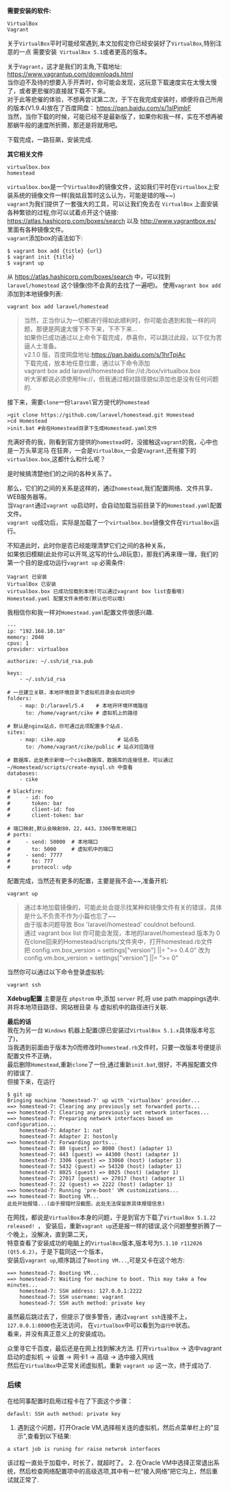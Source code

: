 **需要安装的软件:**
```
VirtualBox
Vagrant
```
关于`VirtualBox`平时可能经常遇到,本文加假定你已经安装好了`VirtualBox`,特别注意的一点
需要安装` VirtualBox 5.1`或者更高的版本。


关于`Vagrant`，这才是我们的主角,下载地址:
https://www.vagrantup.com/downloads.html  
当你迫不及待的想要入手开弄时，你可能会发现，这玩意下载速度实在太慢太慢了，或者更悲催的直接就下载不下来。  
对于此等悲催的体验，不想再尝试第二次，于下在我完成安装时，顺便将自己所用的版本(V1.9.4)放在了百度网盘：
https://pan.baidu.com/s/1slPjmbF  
当然，当你下载的时候，可能已经不是最新版了，如果你和我一样，实在不想再被那蜗牛般的速度所折腾，那还是将就用吧。


下载完成，一路狂飙，安装完成.  


**其它相关文件**
```
virtualbox.box
homestead
```
`virtualbox.box`是一个`VirtualBox`的镜像文件，这如我们平时在`Virtualbox`上安装系统的镜像文件一样(我姑且暂时这么认为，可能是错的哦~~)  
`vagrant`为我们提供了一套强大的工具，可以让我们免去在 `VirtualBox` 上面安装各种繁锁的过程,你可以试着点开这个链接: https://atlas.hashicorp.com/boxes/search 以及 http://www.vagrantbox.es/  
里面有各种镜像文件。  
`vagrant`添加box的语法如下:
```shell
$ vagrant box add {title} {url}
$ vagrant init {title}
$ vagrant up
```
从 https://atlas.hashicorp.com/boxes/search 中，可以找到 `laravel/homestead` 这个镜像(你不会真的去找了一遍吧)。
使用`vagrant box add`添加到本地镜像列表:
```
vagrant box add laravel/homestead
```
>当然，正当你认为一切都进行得如此顺利时，你可能会遇到和我一样的问题，那便是网速太慢下不下来，下不下来...  
>如果你已成功通过以上命令下载完成，恭喜你，可以跳过此段，以下仅为苦逼人士准备。  
>v2.1.0 版，百度网盘地址:https://pan.baidu.com/s/1hrTpjAc  
>下载完成，放本地任意位置，通过以下命令添加  
>vagrant box add laravel/homestead file://d:/box/virtualbox.box  
>听大家都说必须使用file://，但我通过相对路径貌似添加也是没有任何问题的.  

接下来，需要`clone`一份`laravel`官方提代的`homestead`
```
>git clone https://github.com/laravel/homestead.git Homestead
>cd Homestead
>init.bat #会在Homestead目录下生成Homestead.yaml文件
```
充满好奇的我，刚看到官方提供的`homestead`时，没接触这`vagrant`的我，心中也是一万头草泥马
在狂奔，一会是`VirtualBox`,一会是`Vagrant`,还有接下的`virtualbox.box`,这都什么和什么呢？

是时候搞清楚他们的之间的各种关系了。


那么，它们的之间的关系是这样的，通过`homestead`,我们配置网络、文件共享、WEB服务器等。  
当`Vagrant`通过`vagrant up`启动时，会自动加载当前目录下的`Homestead.yaml`配置文件。    
`vagrant up`成功后，实际是加载了一个`virtualbox.box`镜像文件在`VirtualBox`运行。

不知道此时，此时你是否已经能理清梦它们之间的各种关系，  
如果依旧模糊(此处你可以开骂,这写的什么JB玩意)，那我们再来理一理，我们的第一个目的是成功运行`vagrant up`
必需条件:
```
Vagrant 已安装
VirtualBox 已安装
virtualbox.box 已成功加载到本地(可以通过vagrant box list查看哦)
Homestead.yaml 配置文件未修改(默认也可以哦)
```
我相信你和我一样对`Homestead.yaml`配置文件很感兴趣.
```
---
ip: "192.168.10.10"
memory: 2048
cpus: 1
provider: virtualbox

authorize: ~/.ssh/id_rsa.pub

keys:
    - ~/.ssh/id_rsa

# 一旦建立关联，本地环境目录下虚拟机目录会自动同步
folders:
    - map: D:/laravel/5.4    # 本地开环境环境路径
      to: /home/vagrant/cike # 虚拟机上的路径

# 默认是nginx站点，你可通过此项配置多个站点.
sites:
    - map: cike.app                 # 站点名
      to: /home/vagrant/cike/public # 站点对应路径

# 数据库，此处表示新增一个cike数据库，数据库的连接信息，可以通过 ~/Homestead/scripts/create-mysql.sh 中查看
databases:
    - cike

# blackfire:
#     - id: foo
#       token: bar
#       client-id: foo
#       client-token: bar

# 端口映射,默认会映射80，22，443，3306等常用端口
# ports:
#     - send: 50000  # 本地端口
#       to: 5000     # 虚拟机中的端口
#     - send: 7777
#       to: 777
#       protocol: udp

```
配置完成，当然还有更多的配置，主要是我不会~~,准备开机:
```
vagrant up
```
> 通过本地加载镜像的，可能此处会提示找某种和镜像文件有关的错误，具体是什么不负责不作为小篇也忘了~~  
> 由于版本问题导致 Box 'laravel/homestead' couldnot befound.  
> 通过 vagrant box list 你可能会发现，本地的laravel/homestead 版本为 0   
> 在clone回来的Homestead/scripts/文件夹中，打开homestead.rb文件  
> 把 config.vm.box_version = settings["version"] ||= ">= 0.4.0" 改为 config.vm.box_version = settings["version"] ||= ">= 0"

当然你可以通过以下命令登录虚拟机:  
```
vagrant ssh
```

**Xdebug配置**
主要是在 `phpstrom` 中,添加 `server` 时,将 use path mappings选中.
并将本地项目路径、网站根目录 与 虚拟机中的路径进行关联.

**最后的话**  
我在为另一台 `Windows` 机器上配置(原已安装过`VirtualBox 5.1.x`具体版本号忘了)，  
当我遇到前面由于版本为0而修改时`homestead.rb`文件时，只要一改版本号便提示配置文件不正确，  
最后删除`Homestead`,重新`clone`了一份,通过重新`init.bat`,很好，不再报配置文件的错误了.  
但接下来，在运行
```shell
$ git up
Bringing machine 'homestead-7' up with 'virtualbox' provider...
==> homestead-7: Clearing any previously set forwarded ports...
==> homestead-7: Clearing any previously set network interfaces...
==> homestead-7: Preparing network interfaces based on configuration...
    homestead-7: Adapter 1: nat
    homestead-7: Adapter 2: hostonly
==> homestead-7: Forwarding ports...
    homestead-7: 80 (guest) => 8000 (host) (adapter 1)
    homestead-7: 443 (guest) => 44300 (host) (adapter 1)
    homestead-7: 3306 (guest) => 33060 (host) (adapter 1)
    homestead-7: 5432 (guest) => 54320 (host) (adapter 1)
    homestead-7: 8025 (guest) => 8025 (host) (adapter 1)
    homestead-7: 27017 (guest) => 27017 (host) (adapter 1)
    homestead-7: 22 (guest) => 2222 (host) (adapter 1)
==> homestead-7: Running 'pre-boot' VM customizations...
==> homestead-7: Booting VM...
此处开始报错...(由于报错时没截图，此处无法保留原具体报错信息)
```
在网找，都说是`VirtualBox`本身的问题，于是到官方下载了`VirtualBox 5.1.22 released! `，
安装后，重新`vagrant up`还是报一样的错误,这个问题整整折腾了一个晚上，没解决，直到第二天，  
特意查看了安装成功的电脑上的`VirtualBox`版本,版本号为`5.1.10 r112026 (Qt5.6.2)`，于是下载同这一个版本，  
安装后`vagrant up`,顺序跳过了`Booting VM...`,可是又卡在这个地方:
```
==> homestead-7: Booting VM...
==> homestead-7: Waiting for machine to boot. This may take a few minutes...
    homestead-7: SSH address: 127.0.0.1:2222
    homestead-7: SSH username: vagrant
    homestead-7: SSH auth method: private key
```
虽然最后跳过去了，但提示了很多警告，通过`vagrant ssh`连接不上，`127.0.0.1:8000`也无法访问，
在`virtualbox`中可以看到为`运行中`状态。  
看来，并没有真正意义上的安装成功。

众里寻它千百度，最后还是在网上找到解决方法.
打开`VirtualBox` -> 选中vagrant启动的虚拟机 -> 设置 -> 网卡1 -> 高级 -> 选中接入网线  
然后在`VirtualBox`中正常关闭虚拟机，重新 `vagrant up` 这一次，终于成功了.

### 后续
在给同事配置时启用过程卡在了下面这个步骤：
```
default: SSH auth method: private key
```
1. 遇到这个问题，打开Oracle VM,选择相关连的虚拟机，然后点菜单栏上的"显示",查看到以下结果:
```
a start job is runing for raise netwrok interfaces
```
该过程一直处于加载中，时长了，就超时了。
2. 在Oracle VM中选择正常退出系统，然后检查网络配置项中的高级选项,其中有一栏“接入网络”把它沟上，然后重试就正常了.
